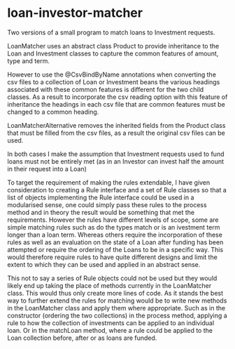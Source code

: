 # loan-investor-matcher
Two versions of a small program to match loans to Investment requests.

LoanMatcher uses an abstract class Product to provide inheritance to the Loan and Investment classes to capture the common features of 
amount, type and term.

However to use the @CsvBindByName annotations when converting the csv files to a collection of Loan or Investment beans the various headings associated with these common features is different for the two child classes. As a result to incorporate the csv reading option with this feature of inheritance the headings in each csv file that are common features must be changed to a common heading. 

LoanMatcherAlternative removes the inherited fields from the Product class that must be filled from the csv files, as a result the original csv files can be used.

In both cases I make the assumption that Investment requests used to fund loans must not be entirely met (as in an Investor can invest half the amount in their request into a Loan)

To target the requirement of making the rules extendable, I have given consideration to creating a Rule interface and a set of Rule classes so that a list of objects implementing the Rule interface could be used in a modularised sense, one could simply pass these rules to the process method and in theory the result would be something that met the requirements. However the rules have different levels of scope, some are simple matching rules such as do the types match or is an ivestment term longer than a loan term. Whereas others require the incorporation of these rules as well as an evaluation on the state of a Loan after funding has been attempted or require the ordering of the Loans to be in a specific way. This would therefore require rules to have quite different designs and limit the extent to which they can be used and applied in an abstract sense.

This not to say a series of Rule objects could not be used but they would likely end up taking the place of methods currently in the LoanMatcher class. This would thus only create more lines of code. As it stands the best way to further extend the rules for matching would be to write new methods in the LoanMatcher class and apply them where appropriate. Such as in the constructor (ordering the two collections) in the process method, applying a rule to how the collection of investments can be applied to an individual loan. Or in the matchLoan method, where a rule could be applied to the Loan collection before, after or as loans are funded.


